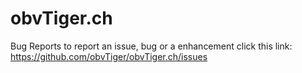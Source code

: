 # obvTiger.ch
Bug Reports
to report an issue, bug or a enhancement click this link: https://github.com/obvTiger/obvTiger.ch/issues
